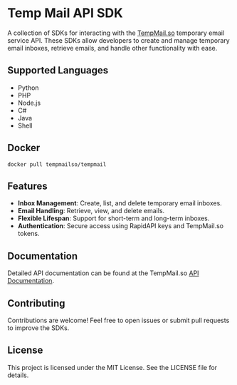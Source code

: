 # Temp Mail API SDK

A collection of SDKs for interacting with the [TempMail.so](https://tempmail.so) temporary email service API. These SDKs allow developers to create and manage temporary email inboxes, retrieve emails, and handle other functionality with ease.  

## Supported Languages  

- Python
- PHP  
- Node.js
- C#
- Java
- Shell

## Docker 

    docker pull tempmailso/tempmail

## Features  
- **Inbox Management**: Create, list, and delete temporary email inboxes.  
- **Email Handling**: Retrieve, view, and delete emails.  
- **Flexible Lifespan**: Support for short-term and long-term inboxes.  
- **Authentication**: Secure access using RapidAPI keys and TempMail.so tokens.

## Documentation

Detailed API documentation can be found at the TempMail.so [API Documentation](https://tempmail.so/temp-mail-api).

## Contributing

Contributions are welcome! Feel free to open issues or submit pull requests to improve the SDKs.

## License
This project is licensed under the MIT License. See the LICENSE file for details.
